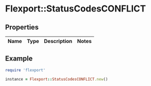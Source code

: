 # Flexport::StatusCodesCONFLICT

## Properties

| Name | Type | Description | Notes |
| ---- | ---- | ----------- | ----- |

## Example

```ruby
require 'flexport'

instance = Flexport::StatusCodesCONFLICT.new()
```

